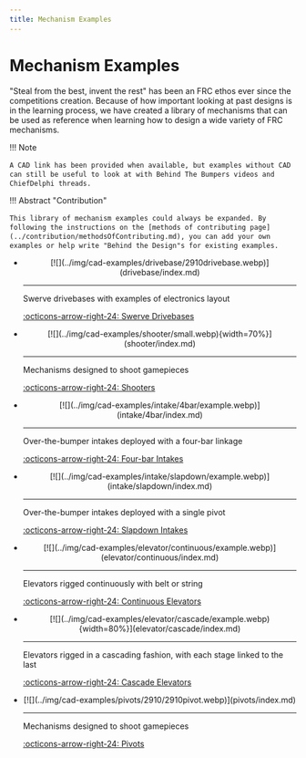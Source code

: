 ```yaml
---
title: Mechanism Examples
---
```

<meta property="og:title" content="Mechanism Examples">
<meta property="og:type" content="website">
<meta property="og:url" content="https://www.frcdesign.org/cad-examples/">
<meta property="og:description" content="Our collection of various mechanism examples and deep dives">
<meta name="theme-color" content="#4CAE4F">
<meta name="twitter:card" content="summary_large_image">

# Mechanism Examples

"Steal from the best, invent the rest" has been an FRC ethos ever since the competitions creation. Because of how important looking at past designs is in the learning process, we have created a library of mechanisms that can be used as reference when learning how to design a wide variety of FRC mechanisms.

!!! Note

    A CAD link has been provided when available, but examples without CAD can still be useful to look at with Behind The Bumpers videos and ChiefDelphi threads.

!!! Abstract "Contribution"

    This library of mechanism examples could always be expanded. By following the instructions on the [methods of contributing page](../contribution/methodsOfContributing.md), you can add your own examples or help write "Behind the Design"s for existing examples.

<div class="grid cards" markdown>

-   <center>[![](../img/cad-examples/drivebase/2910drivebase.webp)](drivebase/index.md)</center>

    ---

    Swerve drivebases with examples of electronics layout
    
    [:octicons-arrow-right-24: Swerve Drivebases](drivebase/index.md)

-   <center>[![](../img/cad-examples/shooter/small.webp){width=70%}](shooter/index.md)</center>

    ---

    Mechanisms designed to shoot gamepieces
    
    [:octicons-arrow-right-24: Shooters](shooter/index.md)

-   <center>[![](../img/cad-examples/intake/4bar/example.webp)](intake/4bar/index.md)</center>

    ---

    Over-the-bumper intakes deployed with a four-bar linkage
    
    [:octicons-arrow-right-24: Four-bar Intakes](intake/4bar/index.md)

-   <center>[![](../img/cad-examples/intake/slapdown/example.webp)](intake/slapdown/index.md)</center>

    ---

    Over-the-bumper intakes deployed with a single pivot
    
    [:octicons-arrow-right-24: Slapdown Intakes](intake/slapdown/index.md)


-   <center>[![](../img/cad-examples/elevator/continuous/example.webp)](elevator/continuous/index.md)</center>

    ---

    Elevators rigged continuously with belt or string
    
    [:octicons-arrow-right-24: Continuous Elevators](elevator/continuous/index.md)


-   <center>[![](../img/cad-examples/elevator/cascade/example.webp){width=80%}](elevator/cascade/index.md)</center>

    ---

    Elevators rigged in a cascading fashion, with each stage linked to the last
    
    [:octicons-arrow-right-24: Cascade Elevators](elevator/cascade/index.md)


-   <center>[![](../img/cad-examples/pivots/2910/2910pivot.webp)](pivots/index.md)</center>

    ---

    Mechanisms designed to shoot gamepieces
    
    [:octicons-arrow-right-24: Pivots](pivots/index.md)


</div>

<br>